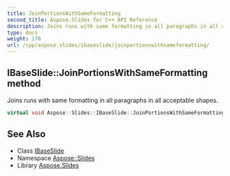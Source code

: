 ```yaml
---
title: JoinPortionsWithSameFormatting
second_title: Aspose.Slides for C++ API Reference
description: Joins runs with same formatting in all paragraphs in all acceptable shapes.
type: docs
weight: 170
url: /cpp/aspose.slides/ibaseslide/joinportionswithsameformatting/
---
```

## IBaseSlide::JoinPortionsWithSameFormatting method


Joins runs with same formatting in all paragraphs in all acceptable shapes.

```cpp
virtual void Aspose::Slides::IBaseSlide::JoinPortionsWithSameFormatting()=0
```

## See Also

* Class [IBaseSlide](../)
* Namespace [Aspose::Slides](../../)
* Library [Aspose.Slides](../../../)
